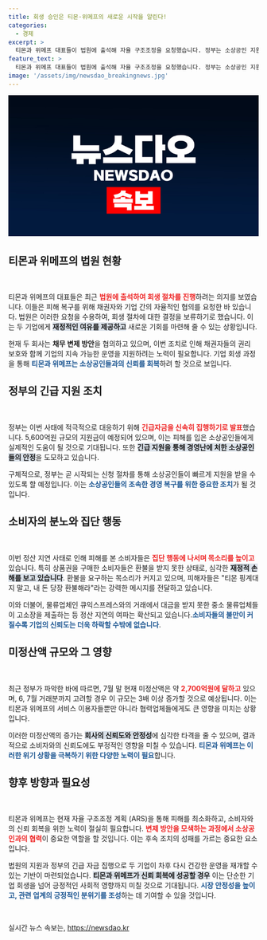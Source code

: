 ```yaml
---
title: 회생 승인은 티몬·위메프의 새로운 시작을 알린다!
categories:
  - 경제
excerpt: >
  티몬과 위메프 대표들이 법원에 출석해 자율 구조조정을 요청했습니다. 정부는 소상공인 지원을 위해 긴급자금을 신속히 집행할 계획입니다. 소비자와 중소업체의 피해가 확산되는 가운데, 두 회사의 회생 여부가 주목받고 있습니다.
feature_text: >
  티몬과 위메프 대표들이 법원에 출석해 자율 구조조정을 요청했습니다. 정부는 소상공인 지원을 위해 긴급자금을 신속히 집행할 계획입니다. 소비자와 중소업체의 피해가 확산되는 가운데, 두 회사의 회생 여부가 주목받고 있습니다.
image: '/assets/img/newsdao_breakingnews.jpg'
---
```


<p><img src="/assets/img/newsdao_breakingnews.jpg" alt="implanttips 속보" /></p>

<h2 data-ke-size="size26">티몬과 위메프의 법원 현황</h2>

<p data-ke-size="size16">&nbsp;</p> 

<p>티몬과 위메프의 대표들은 최근 <b><span style="color: #ee2323;">법원에 출석하여 회생 절차를 진행</span></b>하려는 의지를 보였습니다. 이들은 피해 복구를 위해 채권자와 기업 간의 자율적인 협의를 요청한 바 있습니다. 법원은 이러한 요청을 수용하여, 회생 절차에 대한 결정을 보류하기로 했습니다. 이는 두 기업에게 <b><span style="background-color: #21538527;">재정적인 여유를 제공하고</span></b> 새로운 기회를 마련해 줄 수 있는 상황입니다. </p>

<p>현재 두 회사는 <strong>채무 변제 방안</strong>을 협의하고 있으며, 이번 조치로 인해 채권자들의 권리 보호와 함께 기업의 지속 가능한 운영을 지원하려는 노력이 필요합니다. 기업 회생 과정을 통해 <b><span style="color: #1a5490;">티몬과 위메프는 소상공인들과의 신뢰를 회복</span></b>하려 할 것으로 보입니다.</p>

<h2 data-ke-size="size26">정부의 긴급 지원 조치</h2>

<p data-ke-size="size16">&nbsp;</p>

<p>정부는 이번 사태에 적극적으로 대응하기 위해 <b><span style="color: #ee2323;">긴급자금을 신속히 집행하기로 발표</span></b>했습니다. 5,600억원 규모의 지원금이 예정되어 있으며, 이는 피해를 입은 소상공인들에게 실제적인 도움이 될 것으로 기대됩니다. 또한 <b><span style="background-color: #21538527;">긴급 지원을 통해 경영난에 처한 소상공인들의 안정</span></b>을 도모하고 있습니다.</p>

<p>구체적으로, 정부는 곧 시작되는 신청 절차를 통해 소상공인들이 빠르게 지원을 받을 수 있도록 할 예정입니다. 이는 <b><span style="color: #1a5490;">소상공인들의 조속한 경영 복구를 위한 중요한 조치</span></b>가 될 것입니다. </p>

<h2 data-ke-size="size26">소비자의 분노와 집단 행동</h2>

<p data-ke-size="size16">&nbsp;</p>

<p>이번 정산 지연 사태로 인해 피해를 본 소비자들은 <b><span style="color: #ee2323;">집단 행동에 나서며 목소리를 높이고</span></b> 있습니다. 특히 상품권을 구매한 소비자들은 환불을 받지 못한 상태로, 심각한 <b><span style="background-color: #21538527;">재정적 손해를 보고 있습니다</span></b>. 환불을 요구하는 목소리가 커지고 있으며, 피해자들은 "티몬 핑계대지 말고, 내 돈 당장 환불해라"라는 강력한 메시지를 전달하고 있습니다.</p>

<p>이와 더불어, 물류업체인 큐익스프레스와의 거래에서 대금을 받지 못한 중소 물류업체들이 고소장을 제출하는 등 정산 지연의 여파는 확산되고 있습니다.<b><span style="color: #1a5490;">소비자들의 불만이 커질수록 기업의 신뢰도는 더욱 하락할 수밖에 없습니다</span></b>.</p>

<h2 data-ke-size="size26">미정산액 규모와 그 영향</h2>

<p data-ke-size="size16">&nbsp;</p>

<p>최근 정부가 파악한 바에 따르면, 7월 말 현재 미정산액은 약 <b><span style="color: #ee2323;">2,700억원에 달하고</span></b> 있으며, 6, 7월 거래분까지 고려할 경우 이 규모는 3배 이상 증가할 것으로 예상됩니다. 이는 티몬과 위메프의 서비스 이용자들뿐만 아니라 협력업체들에게도 큰 영향을 미치는 상황입니다.</p>

<p>이러한 미정산액의 증가는 <b><span style="background-color: #21538527;">회사의 신뢰도와 안정성</span></b>에 심각한 타격을 줄 수 있으며, 결과적으로 소비자와의 신뢰도에도 부정적인 영향을 미칠 수 있습니다. <b><span style="color: #1a5490;">티몬과 위메프는 이러한 위기 상황을 극복하기 위한 다양한 노력이 필요</span></b>합니다.</p>

<h2 data-ke-size="size26">향후 방향과 필요성</h2>

<p data-ke-size="size16">&nbsp;</p>

<p>티몬과 위메프는 현재 자율 구조조정 계획 (ARS)을 통해 피해를 최소화하고, 소비자와의 신뢰 회복을 위한 노력이 절실히 필요합니다. <b><span style="color: #ee2323;">변제 방안을 모색하는 과정에서 소상공인과의 협력</span></b>이 중요한 역할을 할 것입니다. 이는 후속 조치의 성패를 가르는 중요한 요소입니다.</p>

<p>법원의 지원과 정부의 긴급 자금 집행으로 두 기업이 차후 다시 건강한 운영을 재개할 수 있는 기반이 마련되었습니다. <b><span style="background-color: #21538527;">티몬과 위메프가 신뢰 회복에 성공할 경우</span></b> 이는 단순한 기업 회생을 넘어 긍정적인 사회적 영향까지 미칠 것으로 기대됩니다. <b><span style="color: #1a5490;">시장 안정성을 높이고, 관련 업계의 긍정적인 분위기를 조성</span></b>하는 데 기여할 수 있을 것입니다.</p>

<p data-ke-size="size16">&nbsp;</p>
실시간 뉴스 속보는, <a href="https://newsdao.kr" rel="dofollow">https://newsdao.kr</a>


